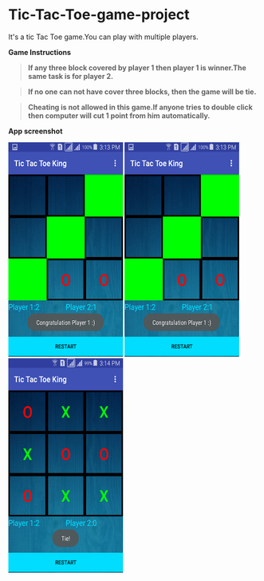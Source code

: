 # Tic-Tac-Toe-game-project
It's a tic Tac Toe game.You can play with multiple players.

<b>Game Instructions<b>
 
 >If any three block covered by player 1 then player 1 is winner.The same task is for player 2.
 
 >If no one can not have cover three blocks, then the game will be tie.
 
 >Cheating is not allowed in this game.If anyone tries to double click then computer will cut 1 point from him automatically.
 
<b>App screenshot</b>

 <img src="https://github.com/hatanvir/Tic-Tac-Toe-game-project/blob/master/Screenshot_2018-03-14-15-13-53.png" alt="Image view" height="430" width="230">  <img src="https://github.com/hatanvir/Tic-Tac-Toe-game-project/blob/master/Screenshot_2018-03-14-15-13-53.png" alt="Image view" height="430" width="230">  <img src="https://github.com/hatanvir/Tic-Tac-Toe-game-project/blob/master/Screenshot_2018-03-14-15-14-53.png" alt="Image view" height="430" width="230">
